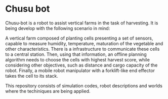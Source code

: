 # Chusu bot
Chusu-bot is a robot to assist vertical farms in the task of harvesting. It is being develop with the following scenario in mind:

A vertical farm composed of planting cells presenting a set of sensors, capable to measure humidity, temperature, maturation of the vegetable and other characteristics. There is a infrastructure to communicate these cells to a central station. Then, using that information, an offline planning algorithm needs to choose the cells with highest harvest score, while considering other objectives, such as distance and cargo capacity of the robot. Finally, a mobile robot manipulator with a forklift-like end effector takes the cell to its stack.

This repository consists of simulation codes, robot descriptions and worlds where the techiniques are being applied.
